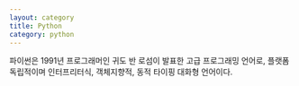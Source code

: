 ```yaml
---
layout: category
title: Python
category: python
---
```


파이썬은 1991년 프로그래머인 귀도 반 로섬이 발표한 고급 프로그래밍 언어로, 플랫폼 독립적이며 인터프리터식, 객체지향적, 동적 타이핑 대화형 언어이다.

